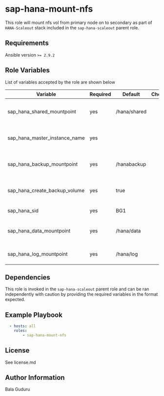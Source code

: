 sap-hana-mount-nfs
===================

This role will mount nfs vol from primary node on to secondary as part of `HANA-Scaleout` stack included in the `sap-hana-scaleout` parent role.

Requirements
------------

Ansible version `>= 2.9.2`

Role Variables
--------------

List of variables accepted by the role are shown below

| Variable                      | Required | Default      | Choices | Comments                          |
|-------------------------------|----------|--------------|---------|-----------------------------------|
| sap_hana_shared_mountpoint    | yes      | /hana/shared |         | Mountpoint for HANA shared volume |
| sap_hana_master_instance_name | yes      |              |         | SAP HANA master instance name     |
| sap_hana_backup_mountpoint    | yes      | /hanabackup  |         | Mountpoint for HANA backup volume |
| sap_hana_create_backup_volume | yes      | true         |         | Create HANA backup volume         |
| sap_hana_sid                  | yes      | BG1          |         | HANA system ID                    |
| sap_hana_data_mountpoint      | yes      | /hana/data   |         | Mountpoint for HANA data volume   |
| sap_hana_log_mountpoint       | yes      | /hana/log    |         | Mountpoint for HANA log volume    |


Dependencies
------------

This role is invoked in the `sap-hana-scaleout` parent role and can be ran independently with caution by providing the required variables in the format expected.

Example Playbook
----------------

```yaml
  - hosts: all
    roles:
        - sap-hana-mount-nfs
```

License
-------

See license.md

Author Information
------------------

Bala Guduru
